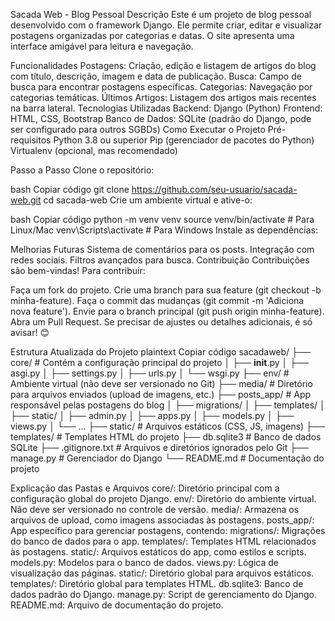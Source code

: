 Sacada Web - Blog Pessoal
Descrição
Este é um projeto de blog pessoal desenvolvido com o framework Django. Ele permite criar, editar e visualizar postagens organizadas por categorias e datas. O site apresenta uma interface amigável para leitura e navegação.

Funcionalidades
Postagens: Criação, edição e listagem de artigos do blog com título, descrição, imagem e data de publicação.
Busca: Campo de busca para encontrar postagens específicas.
Categorias: Navegação por categorias temáticas.
Últimos Artigos: Listagem dos artigos mais recentes na barra lateral.
Tecnologias Utilizadas
Backend: Django (Python)
Frontend: HTML, CSS, Bootstrap
Banco de Dados: SQLite (padrão do Django, pode ser configurado para outros SGBDs)
Como Executar o Projeto
Pré-requisitos
Python 3.8 ou superior
Pip (gerenciador de pacotes do Python)
Virtualenv (opcional, mas recomendado)

Passo a Passo
Clone o repositório:

bash
Copiar código
git clone https://github.com/seu-usuario/sacada-web.git
cd sacada-web
Crie um ambiente virtual e ative-o:

bash
Copiar código
python -m venv venv
source venv/bin/activate  # Para Linux/Mac
venv\Scripts\activate     # Para Windows
Instale as dependências:



Melhorias Futuras
Sistema de comentários para os posts.
Integração com redes sociais.
Filtros avançados para busca.
Contribuição
Contribuições são bem-vindas! Para contribuir:

Faça um fork do projeto.
Crie uma branch para sua feature (git checkout -b minha-feature).
Faça o commit das mudanças (git commit -m 'Adiciona nova feature').
Envie para o branch principal (git push origin minha-feature).
Abra um Pull Request.
Se precisar de ajustes ou detalhes adicionais, é só avisar! 😊



Estrutura Atualizada do Projeto
plaintext
Copiar código
sacadaweb/
├── core/               # Contém a configuração principal do projeto
│   ├── __init__.py
│   ├── asgi.py
│   ├── settings.py
│   ├── urls.py
│   └── wsgi.py
├── env/                # Ambiente virtual (não deve ser versionado no Git)
├── media/              # Diretório para arquivos enviados (upload de imagens, etc.)
├── posts_app/          # App responsável pelas postagens do blog
│   ├── migrations/
│   ├── templates/
│   ├── static/
│   ├── admin.py
│   ├── apps.py
│   ├── models.py
│   ├── views.py
│   └── ...
├── static/             # Arquivos estáticos (CSS, JS, imagens)
├── templates/          # Templates HTML do projeto
├── db.sqlite3          # Banco de dados SQLite
├── .gitignore.txt      # Arquivos e diretórios ignorados pelo Git
├── manage.py           # Gerenciador do Django
└── README.md           # Documentação do projeto

Explicação das Pastas e Arquivos
core/: Diretório principal com a configuração global do projeto Django.
env/: Diretório do ambiente virtual. Não deve ser versionado no controle de versão.
media/: Armazena os arquivos de upload, como imagens associadas às postagens.
posts_app/: App específico para gerenciar postagens, contendo:
migrations/: Migrações do banco de dados para o app.
templates/: Templates HTML relacionados às postagens.
static/: Arquivos estáticos do app, como estilos e scripts.
models.py: Modelos para o banco de dados.
views.py: Lógica de visualização das páginas.
static/: Diretório global para arquivos estáticos.
templates/: Diretório global para templates HTML.
db.sqlite3: Banco de dados padrão do Django.
manage.py: Script de gerenciamento do Django.
README.md: Arquivo de documentação do projeto.
